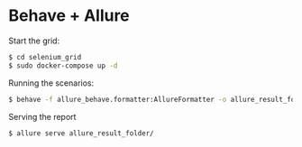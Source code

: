 # Behave + Allure

Start the grid:
```sh
$ cd selenium_grid
$ sudo docker-compose up -d
```

Running the scenarios:
```sh
$ behave -f allure_behave.formatter:AllureFormatter -o allure_result_folder ./features
```

Serving the report
```sh
$ allure serve allure_result_folder/
```